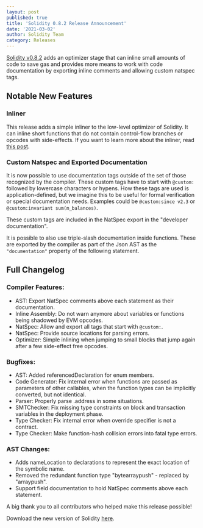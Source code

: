 ```yaml
---
layout: post
published: true
title: 'Solidity 0.8.2 Release Announcement'
date: '2021-03-02'
author: Solidity Team
category: Releases
---
```


[Solidity v0.8.2](https://github.com/ethereum/solidity/releases/tag/v0.8.2) adds an optimizer stage that can inline small amounts of code to save gas and
provides more means to work with code documentation by exporting inline comments
and allowing custom natspec tags.

## Notable New Features

### Inliner

This release adds a simple inliner to the low-level optimizer of Solidity.
It can inline short functions that do not contain control-flow branches or
opcodes with side-effects. If you want to learn more about the inliner, read [this post](https://blog.soliditylang.org/2021/03/02/saving-gas-with-simple-inliner/).

### Custom Natspec and Exported Documentation

It is now possible to use documentation tags outside of the set of those
recognized by the compiler. These custom tags have to start with ``@custom:``
followed by lowercase characters or hypens. How these tags are used is application-defined,
but we imagine this to be useful for formal verification or special documentation needs.
Examples could be ``@custom:since v2.3`` or ``@custom:invariant sum(m_balances)``.

These custom tags are included in the NatSpec export in the "developer documentation".

It is possible to also use triple-slash documentation inside functions. These are
exported by the compiler as part of the Json AST as the ``"documentation"``
property of the following statement.


## Full Changelog

### Compiler Features:

 * AST: Export NatSpec comments above each statement as their documentation.
 * Inline Assembly: Do not warn anymore about variables or functions being shadowed by EVM opcodes.
 * NatSpec: Allow and export all tags that start with ``@custom:``.
 * NatSpec: Provide source locations for parsing errors.
 * Optimizer: Simple inlining when jumping to small blocks that jump again after a few side-effect free opcodes.

### Bugfixes:

 * AST: Added referencedDeclaration for enum members.
 * Code Generator: Fix internal error when functions are passed as parameters of other callables, when the function types can be implicitly converted, but not identical.
 * Parser: Properly parse .address in some situations.
 * SMTChecker: Fix missing type constraints on block and transaction variables in the deployment phase.
 * Type Checker: Fix internal error when override specifier is not a contract.
 * Type Checker: Make function-hash collision errors into fatal type errors.

### AST Changes:

 * Adds nameLocation to declarations to represent the exact location of the symbolic name.
 * Removed the redundant function type "bytearraypush" - replaced by "arraypush".
 * Support field documentation to hold NatSpec comments above each statement.

A big thank you to all contributors who helped make this release possible!

Download the new version of Solidity [here](https://github.com/ethereum/solidity/releases/tag/v0.8.2).

